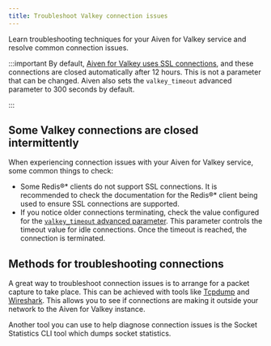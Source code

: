 ```yaml
---
title: Troubleshoot Valkey connection issues
---
```


Learn troubleshooting techniques for your Aiven for Valkey service and resolve common connection issues.

:::important
By default,
[Aiven for Valkey uses SSL connections](/docs/products/valkey/howto/manage-ssl-connectivity),
and these connections are closed automatically after 12 hours. This is not a parameter
that can be changed. Aiven also sets the `valkey_timeout` advanced parameter to
300 seconds by default.

:::
## Some Valkey connections are closed intermittently

When experiencing connection issues with your Aiven for Valkey service, some common
things to check:

- Some Redis®* clients do not support SSL connections. It is recommended to check the
  documentation for the Redis®* client being used to ensure SSL connections
  are supported.
- If you notice older connections terminating, check the value configured for the
  [`valkey_timeout` advanced parameter](/docs/products/valkey/reference/advanced-params).
  This parameter controls the timeout value for idle connections. Once the timeout is
  reached, the connection is terminated.

## Methods for troubleshooting connections

A great way to troubleshoot connection issues is to arrange for a packet
capture to take place. This can be achieved with tools like
[Tcpdump](https://www.tcpdump.org/) and
[Wireshark](https://www.wireshark.org/). This allows you to see if
connections are making it outside your network to the Aiven for Valkey
instance.

Another tool you can use to help diagnose connection issues is the
Socket Statistics CLI tool which dumps socket statistics.

